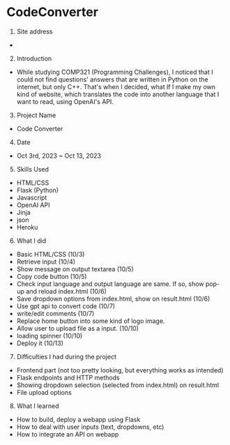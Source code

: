 # CodeConverter

1. Site address
* 


2. Introduction
* While studying COMP321 (Programming Challenges), I noticed that I could not find questions' answers that are written in Python on the internet, but only C++. That's when I decided, what If I make my own kind of website, which translates the code into another language that I want to read, using OpenAI's API.

3. Project Name
* Code Converter

4. Date
* Oct 3rd, 2023 ~ Oct 13, 2023

5. Skills Used
* HTML/CSS
* Flask (Python)
* Javascript
* OpenAI API
* Jinja
* json
* Heroku

6. What I did
* Basic HTML/CSS (10/3)
* Retrieve input (10/4)
* Show message on output textarea (10/5)
* Copy code button (10/5)
* Check input language and output language are same. If so, show pop-up and reload index.html (10/6)
* Save dropdown options from index.html, show on result.html (10/6)
* Use gpt api to convert code (10/7)
* write/edit comments (10/7)
* Replace home button into some kind of logo image. 
* Allow user to upload file as a input. (10/10)
* loading spinner (10/10)
* Deploy it (10/13)

7. Difficulties I had during the project
* Frontend part (not too pretty looking, but everything works as intended)
* Flask endpoints and HTTP methods 
* Showing dropdown selection (selected from index.html) on result.html
* File upload options

8. What I learned
* How to build, deploy a webapp using Flask
* How to deal with user inputs (text, dropdowns, etc)
* How to integrate an API on webapp